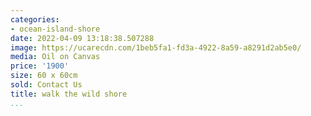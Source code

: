 ```yaml
---
categories:
- ocean-island-shore
date: 2022-04-09 13:18:38.507288
image: https://ucarecdn.com/1beb5fa1-fd3a-4922-8a59-a8291d2ab5e0/
media: Oil on Canvas
price: '1900'
size: 60 x 60cm
sold: Contact Us
title: walk the wild shore
...
```

